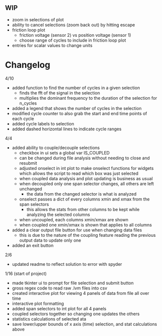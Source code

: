 ## WIP

- zoom in selections of plot
- ability to cancel selections (zoom back out) by hitting escape
- friction loop plot
    - friction voltage (sensor 2) vs position voltage (sensor 1)
    - choose range of cycles to include in friction loop plot
- entries for scalar values to change units


# Changelog

4/10
- added function to find the number of cycles in a given selection
    - finds the fft of the signal in the selection
    - multiplies the dominant frequency to the duration of the selection for n_cycles
- added a legend that shows the number of cycles in the selection
- modified cycle counter to also grab the start and end time points of each cycle
- added cycle labels to selection
- added dashed horizontal lines to indicate cycle ranges

4/4
- added ability to couple/decouple selections
    - checkbox in ui sets a global var IS_COUPLED
    - can be changed during file analysis without needing to close and resubmit
    - adjusted onselect in int plot to make onselect functions for widgets which allows the script to read which box was just selected
    - when coupled data analysis and plot updating is business as usual
    - when decoupled only one span selector changes, all others are left unchanged
        - the data from the changed selector is what is analyzed
    - onselect passes a dict of every columns xmin and xmax from the span selectors
        - this allows the stats from other columns to be kept while analyzing the selected columns
    - when uncoupled, each columns xmin/xmax are shown
    - when coupled one xmin/xmax is shown that applies to all columns
- added a clear output file button for use when changing data files
    - this is due to the nature of the coupling feature reading the previous output data to update only one
- added an exit button

2/6
- updated readme to reflect solution to error with spyder

1/16 (start of project)
- made tkinter ui to prompt for file selection and submit button
- gross regex code to read raw .lvm files into csv
- created interactive plot for viewing 4 panels of data from file all over time
- interactive plot formatting
- added span selectors to int plot for all 4 panels
- coupled selectors together so changing one updates the others
- statistics calculations of selected ata
- save lower/upper bounds of x axis (time) selection, and stat calculations above
